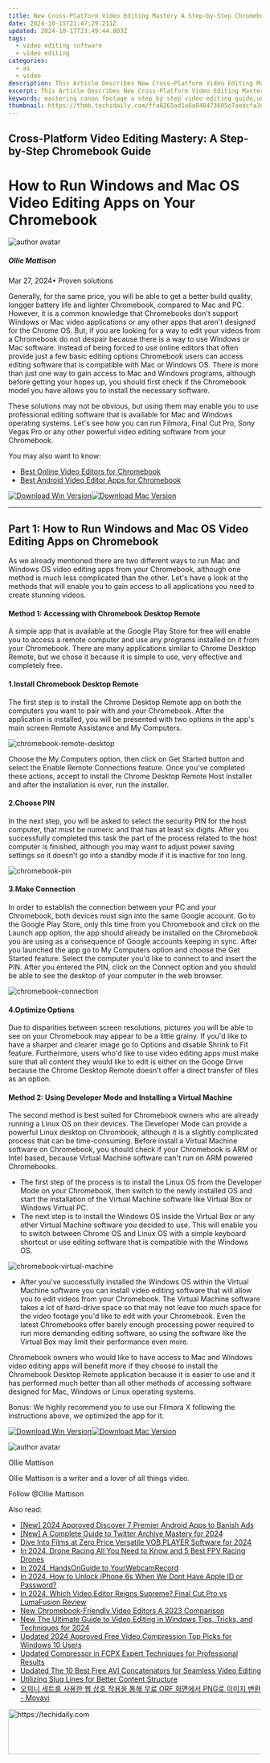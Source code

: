 ```yaml
---
title: New Cross-Platform Video Editing Mastery A Step-by-Step Chromebook Guide for 2024
date: 2024-10-15T21:47:29.211Z
updated: 2024-10-17T23:49:44.803Z
tags: 
  - video editing software
  - video editing
categories: 
  - ai
  - video
description: This Article Describes New Cross-Platform Video Editing Mastery A Step-by-Step Chromebook Guide for 2024
excerpt: This Article Describes New Cross-Platform Video Editing Mastery A Step-by-Step Chromebook Guide for 2024
keywords: mastering canon footage a step by step video editing guide,unlock cross platform video editing a chromebook users guide,mastering wax a step by step guide to editing videos for free,unlock cross platform video editing a chromebook guide,easy gopro video editing a step by step guide for macbook users,cross platform video editing made easy a chromebook users guide,cross platform video editing mastery a step by step chromebook guide
thumbnail: https://thmb.techidaily.com/ffa6265ad1a6a848473605e7aedcfa3ec46ffbe39326ff49e8d4fafd11fa0e00.jpg
---
```


## Cross-Platform Video Editing Mastery: A Step-by-Step Chromebook Guide

# How to Run Windows and Mac OS Video Editing Apps on Your Chromebook

![author avatar](https://images.wondershare.com/filmora/article-images/ollie-mattison.jpg)

##### Ollie Mattison

 Mar 27, 2024• Proven solutions

Generally, for the same price, you will be able to get a better build quality, longger battery life and lighter Chromebook, compared to Mac and PC. However, it is a common knowledge that Chromebooks don't support Windows or Mac video applications or any other apps that aren't designed for the Chrome OS. But, if you are looking for a way to edit your videos from a Chromebook do not despair because there is a way to use Windows or Mac software. Instead of being forced to use online editors that often provide just a few basic editing options Chromebook users can access editing software that is compatible with Mac or Windows OS. There is more than just one way to gain access to Mac and Windows programs, although before getting your hopes up, you should first check if the Chromebook model you have allows you to install the necessary software.

These solutions may not be obvious, but using them may enable you to use professional editing software that is available for Mac and Windows operating systems. Let's see how you can run Filmora, Final Cut Pro, Sony Vegas Pro or any other powerful video editing software from your Chromebook.

You may also want to know:

* [Best Online Video Editors for Chromebook](https://tools.techidaily.com/wondershare/filmora/download/)
* [](https://tools.techidaily.com/wondershare/filmora/download/)[Best Android Video Editor Apps for Chromebook](https://tools.techidaily.com/wondershare/filmora/download/)[](https://tools.techidaily.com/wondershare/filmora/download/)

[![Download Win Version](https://images.wondershare.com/filmora/guide/download-btn-win.jpg)](https://tools.techidaily.com/wondershare/filmora/download/)[![Download Mac Version](https://images.wondershare.com/filmora/guide/download-btn-mac.jpg)](https://tools.techidaily.com/wondershare/filmora/download/)

---

## Part 1: How to Run Windows and Mac OS Video Editing Apps on Chromebook

As we already mentioned there are two different ways to run Mac and Windows OS video editing apps from your Chromebook, although one method is much less complicated than the other. Let's have a look at the methods that will enable you to gain access to all applications you need to create stunning videos.

#### Method 1: Accessing with Chromebook Desktop Remote

A simple app that is available at the Google Play Store for free will enable you to access a remote computer and use any programs installed on it from your Chromebook. There are many applications similar to Chrome Desktop Remote, but we chose it because it is simple to use, very effective and completely free.

#### 1.Install Chromebook Desktop Remote

The first step is to install the Chrome Desktop Remote app on both the computers you want to pair with and your Chromebook. After the application is installed, you will be presented with two options in the app's main screen Remote Assistance and My Computers.

![chromebook-remote-desktop](https://images.wondershare.com/filmora/article-images/chromebook-remote-desktop.jpg)

Choose the My Computers option, then click on Get Started button and select the Enable Remote Connections feature. Once you've completed these actions, accept to install the Chrome Desktop Remote Host Installer and after the installation is over, run the installer.

#### 2.Choose PIN

In the next step, you will be asked to select the security PIN for the host computer, that must be numeric and that has at least six digits. After you successfully completed this task the part of the process related to the host computer is finished, although you may want to adjust power saving settings so it doesn't go into a standby mode if it is inactive for too long.

![chromebook-pin](https://images.wondershare.com/filmora/article-images/chromebook-pin.jpg)

#### 3.Make Connection

In order to establish the connection between your PC and your Chromebook, both devices must sign into the same Google account. Go to the Google Play Store, only this time from you Chromebook and click on the Launch app option, the app should already be installed on the Chromebook you are using as a consequence of Google accounts keeping in sync. After you launched the app go to My Computers option and choose the Get Started feature. Select the computer you'd like to connect to and insert the PIN. After you entered the PIN, click on the Connect option and you should be able to see the desktop of your computer in the web browser.

![chromebook-connection](https://images.wondershare.com/filmora/article-images/chromebook-connection.jpg)

#### 4.Optimize Options

Due to disparities between screen resolutions, pictures you will be able to see on your Chromebook may appear to be a little grainy. If you'd like to have a sharper and clearer image go to Options and disable Shrink to Fit feature. Furthermore, users who'd like to use video editing apps must make sure that all content they would like to edit is either on the Googe Drive because the Chrome Desktop Remote doesn't offer a direct transfer of files as an option.

#### Method 2: Using Developer Mode and Installing a Virtual Machine

The second method is best suited for Chromebook owners who are already running a Linux OS on their devices. The Developer Mode can provide a powerful Linux desktop on Chrombook, although it is a slightly complicated process that can be time-consuming. Before install a Virtual Machine software on Chromebook, you should check if your Chromebook is ARM or Intel based, because Virtual Machine software can't run on ARM powered Chromebooks.

* The first step of the process is to install the Linux OS from the Developer Mode on your Chromebook, then switch to the newly installed OS and start the installation of the Virtual Machine software like Virtual Box or Windows Virtual PC.
* The next step is to install the Windows OS inside the Virtual Box or any other Virtual Machine software you decided to use. This will enable you to switch between Chrome OS and Linux OS with a simple keyboard shortcut or use editing software that is compatible with the Windows OS.

![chromebook-virtual-machine](https://images.wondershare.com/filmora/article-images/chromebook-virtual-machine.jpg)

* After you've successfully installed the Windows OS within the Virtual Machine software you can install video editing software that will allow you to edit videos from your Chromebook. The Virtual Machine software takes a lot of hard-drive space so that may not leave too much space for the video footage you'd like to edit with your Chromebook. Even the latest Chromebooks offer barely enough processing power required to run more demanding editing software, so using the software like the Virtual Box may limit their performance even more.

Chromebook owners who would like to have access to Mac and Windows video editing apps will benefit more if they choose to install the Chromebook Desktop Remote application because it is easier to use and it has performed much better than all other methods of accessing software designed for Mac, Windows or Linux operating systems.

Bonus: We highly recommend you to use our Filmora X following the instructions above, we optimized the app for it.

[![Download Win Version](https://images.wondershare.com/filmora/guide/download-btn-win.jpg)](https://tools.techidaily.com/wondershare/filmora/download/)[![Download Mac Version](https://images.wondershare.com/filmora/guide/download-btn-mac.jpg)](https://tools.techidaily.com/wondershare/filmora/download/)

![author avatar](https://images.wondershare.com/filmora/article-images/ollie-mattison.jpg)

Ollie Mattison

Ollie Mattison is a writer and a lover of all things video.

Follow @Ollie Mattison

<ins class="adsbygoogle"
      style="display:block"
      data-ad-client="ca-pub-7571918770474297"
      data-ad-slot="8358498916"
      data-ad-format="auto"
      data-full-width-responsive="true"></ins>

<span class="atpl-alsoreadstyle">Also read:</span>
<div><ul>
<li><a href="https://facebook-record-videos.techidaily.com/new-2024-approved-discover-7-premier-android-apps-to-banish-ads/"><u>[New] 2024 Approved Discover 7 Premier Android Apps to Banish Ads</u></a></li>
<li><a href="https://twitter-videos.techidaily.com/new-a-complete-guide-to-twitter-archive-mastery-for-2024/"><u>[New] A Complete Guide to Twitter Archive Mastery for 2024</u></a></li>
<li><a href="https://fox-cloud.techidaily.com/dive-into-films-at-zero-price-versatile-vob-player-software-for-2024/"><u>Dive Into Films at Zero Price Versatile VOB PLAYER Software for 2024</u></a></li>
<li><a href="https://fox-blue.techidaily.com/in-2024-drone-racing-all-you-need-to-know-and-5-best-fpv-racing-drones/"><u>In 2024, Drone Racing All You Need to Know and 5 Best FPV Racing Drones</u></a></li>
<li><a href="https://visual-screen-recording.techidaily.com/in-2024-handsonguide-to-yourwebcamrecord/"><u>In 2024, HandsOnGuide to YourWebcamRecord</u></a></li>
<li><a href="https://apple-account.techidaily.com/in-2024-how-to-unlock-iphone-6s-when-we-dont-have-apple-id-or-password-by-drfone-ios/"><u>In 2024, How to Unlock iPhone 6s When We Dont Have Apple ID or Password?</u></a></li>
<li><a href="https://video-ai-editor.techidaily.com/in-2024-which-video-editor-reigns-supreme-final-cut-pro-vs-lumafusion-review/"><u>In 2024, Which Video Editor Reigns Supreme? Final Cut Pro vs LumaFusion Review</u></a></li>
<li><a href="https://video-ai-editor.techidaily.com/new-chromebook-friendly-video-editors-a-2023-comparison/"><u>New Chromebook-Friendly Video Editors A 2023 Comparison</u></a></li>
<li><a href="https://video-ai-editor.techidaily.com/new-the-ultimate-guide-to-video-editing-in-windows-tips-tricks-and-techniques-for-2024/"><u>New The Ultimate Guide to Video Editing in Windows Tips, Tricks, and Techniques for 2024</u></a></li>
<li><a href="https://video-ai-editor.techidaily.com/updated-2024-approved-free-video-compression-top-picks-for-windows-10-users/"><u>Updated 2024 Approved Free Video Compression Top Picks for Windows 10 Users</u></a></li>
<li><a href="https://video-ai-editor.techidaily.com/updated-compressor-in-fcpx-expert-techniques-for-professional-results/"><u>Updated Compressor in FCPX Expert Techniques for Professional Results</u></a></li>
<li><a href="https://ai-video-tools.techidaily.com/updated-the-10-best-free-avi-concatenators-for-seamless-video-editing/"><u>Updated The 10 Best Free AVI Concatenators for Seamless Video Editing</u></a></li>
<li><a href="https://fox-hovers.techidaily.com/utilizing-slug-lines-for-better-content-structure/"><u>Utilizing Slug Lines for Better Content Structure</u></a></li>
<li><a href="https://win-solutions.techidaily.com/1726224721436-orf-png-movavi/"><u>오피니 세트를 사용한 웹 상호 작용을 통해 무료 ORF 화면에서 PNG로 이미지 변환 - Movavi</u></a></li>
</ul></div>

<!-- affiliate ads begin -->
<a href="https://appsumo.8odi.net/c/5597632/2100541/7443" target="_top" id="2100541">
  <img src="//a.impactradius-go.com/display-ad/7443-2100541" border="0" alt="https://techidaily.com" width="728" height="90"/>
</a>
<img height="0" width="0" src="https://appsumo.8odi.net/i/5597632/2100541/7443" style="position:absolute;visibility:hidden;" border="0" />
<!-- affiliate ads end -->

